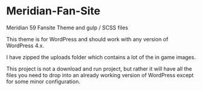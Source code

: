 # Meridian-Fan-Site
Meridian 59 Fansite Theme and gulp / SCSS files

This theme is for WordPress and should work with any version of WordPress 4.x.

I have zipped the uploads folder which contains a lot of the in game images.

This project is not a download and run project, but rather it will have all the files you need to drop into an already working version of WordPress except for some minor configuration.
